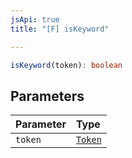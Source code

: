 ```yaml
---
jsApi: true
title: "[F] isKeyword"

---
```

```ts
isKeyword(token): boolean
```

## Parameters

| Parameter | Type |
| :------ | :------ |
| `token` | [`Token`](../enumerations/Token.md) |
